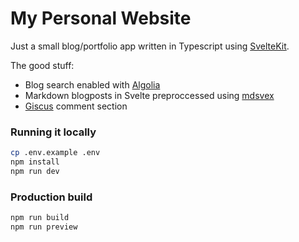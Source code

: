 # My Personal Website

Just a small blog/portfolio app written in Typescript using [SvelteKit](https://kit.svelte.dev/).

The good stuff:
- Blog search enabled with [Algolia](https://www.algolia.com/)
- Markdown blogposts in Svelte preproccessed using [mdsvex](https://mdsvex.pngwn.io/)
- [Giscus](https://giscus.app/) comment section

### Running it locally

```bash
cp .env.example .env
npm install
npm run dev
```

### Production build
```bash
npm run build
npm run preview
```
